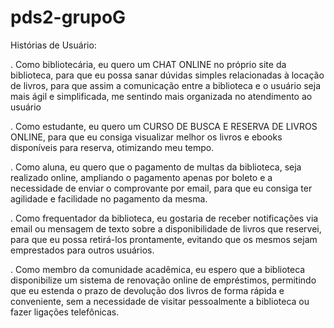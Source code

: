 # pds2-grupoG
Histórias de Usuário:

. Como bibliotecária, eu quero um CHAT ONLINE no próprio site da biblioteca,
para que eu possa sanar dúvidas simples relacionadas à locação de livros,
para que assim a comunicação entre a biblioteca e o usuário seja mais ágil
e simplificada, me sentindo mais organizada no atendimento ao usuário

. Como estudante, eu quero um CURSO DE BUSCA E RESERVA DE LIVROS ONLINE,
para que eu consiga visualizar melhor os livros e ebooks disponíveis
para reserva, otimizando meu tempo. 

. Como aluna, eu quero que o pagamento de multas da biblioteca, seja
realizado online, ampliando o pagamento apenas por boleto e a
necessidade de enviar o comprovante por email, para que eu consiga ter
agilidade e facilidade no pagamento da mesma.

. Como frequentador da biblioteca, eu gostaria de receber notificações via email ou 
mensagem de texto sobre a disponibilidade de livros que reservei, para que eu possa 
retirá-los prontamente, evitando que os mesmos sejam emprestados para outros usuários.

. Como membro da comunidade acadêmica, eu espero que a biblioteca disponibilize um 
sistema de renovação online de empréstimos, permitindo que eu estenda o prazo de devolução
dos livros de forma rápida e conveniente, sem a necessidade de visitar pessoalmente a 
biblioteca ou fazer ligações telefônicas.
